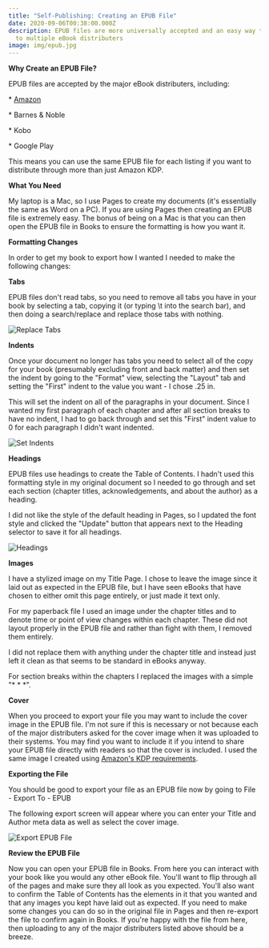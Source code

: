 ```yaml
---
title: "Self-Publishing: Creating an EPUB File"
date: 2020-09-06T00:38:00.000Z
description: EPUB files are more universally accepted and an easy way to upload
  to multiple eBook distributers
image: img/epub.jpg
---
```

**Why Create an EPUB File?**

EPUB files are accepted by the major eBook distributers, including:

\* [Amazon](/post/self-publishing-setting-up-an-amazon-ebook/)

\* Barnes & Noble

\* Kobo

\* Google Play

This means you can use the same EPUB file for each listing if you want to distribute through more than just Amazon KDP.

**What You Need**

My laptop is a Mac, so I use Pages to create my documents (it's essentially the same as Word on a PC). If you are using Pages then creating an EPUB file is extremely easy. The bonus of being on a Mac is that you can then open the EPUB file in Books to ensure the formatting is how you want it.

**Formatting Changes**

In order to get my book to export how I wanted I needed to make the following changes:

**Tabs**

EPUB files don't read tabs, so you need to remove all tabs you have in your book by selecting a tab, copying it (or typing \t into the search bar), and then doing a search/replace and replace those tabs with nothing.

![Replace Tabs](img/epub_replacetabs.jpg "Replace Tabs")

**Indents**

Once your document no longer has tabs you need to select all of the copy for your book (presumably excluding front and back matter) and then set the indent by going to the "Format" view, selecting the "Layout" tab and setting the "First" indent to the value you want - I chose .25 in.

This will set the indent on all of the paragraphs in your document. Since I wanted my first paragraph of each chapter and after all section breaks to have no indent, I had to go back through and set this "First" indent value to 0 for each paragraph I didn't want indented.

![Set Indents](img/epub_indents.jpg "Set Indents")

**Headings**

EPUB files use headings to create the Table of Contents. I hadn't used this formatting style in my original document so I needed to go through and set each section (chapter titles, acknowledgements, and about the author) as a heading.

I did not like the style of the default heading in Pages, so I updated the font style and clicked the "Update" button that appears next to the Heading selector to save it for all headings.

![Headings](img/epub_headings.jpg "Headings")

**Images**

I have a stylized image on my Title Page. I chose to leave the image since it laid out as expected in the EPUB file, but I have seen eBooks that have chosen to either omit this page entirely, or just made it text only.

For my paperback file I used an image under the chapter titles and to denote time or point of view changes within each chapter. These did not layout properly in the EPUB file and rather than fight with them, I removed them entirely. 

I did not replace them with anything under the chapter title and instead just left it clean as that seems to be standard in eBooks anyway.

For section breaks within the chapters I replaced the images with a simple "\* \* *".

**Cover**

When you proceed to export your file you may want to include the cover image in the EPUB file. I'm not sure if this is necessary or not because each of the major distributers asked for the cover image when it was uploaded to their systems. You may find you want to include it if you intend to share your EPUB file directly with readers so that the cover is included. I used the same image I created using [Amazon's KDP requirements](https://kdp.amazon.com/en_US/help/topic/G200645690).

**Exporting the File**

You should be good to export your file as an EPUB file now by going to File - Export To - EPUB

The following export screen will appear where you can enter your Title and Author meta data as well as select the cover image.

![Export EPUB File](img/epub_export.jpg "Export EPUB File")

**Review the EPUB File**

Now you can open your EPUB file in Books. From here you can interact with your book like you would any other eBook file. You'll want to flip through all of the pages and make sure they all look as you expected. You'll also want to confirm the Table of Contents has the elements in it that you wanted and that any images you kept have laid out as expected. If you need to make some changes you can do so in the original file in Pages and then re-export the file to confirm again in Books. If you're happy with the file from here, then uploading to any of the major distributers listed above should be a breeze.